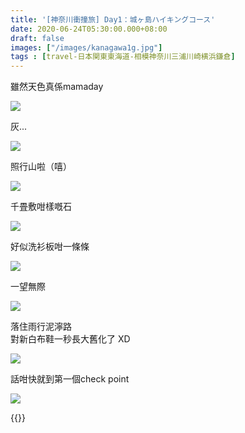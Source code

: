 ```yaml
---
title: '[神奈川衝撞旅] Day1：城ヶ島ハイキングコース'
date: 2020-06-24T05:30:00.000+08:00
draft: false
images: ["/images/kanagawa1g.jpg"]
tags : [travel-日本関東東海道-相模神奈川三浦川崎横浜鎌倉]
---
```


雖然天色真係mamaday

![](/images/kanagawa1g1.jpg)

灰...

![](/images/kanagawa1g2.jpg)

照行山啦（嘻）

![](/images/kanagawa1g3.jpg)

千畳敷咁樣嘅石

![](/images/kanagawa1g4.jpg)

好似洗衫板咁一條條

![](/images/kanagawa1g5.jpg)

一望無際

![](/images/kanagawa1g6.jpg)

落住雨行泥濘路  
對新白布鞋一秒長大舊化了 XD

![](/images/kanagawa1g7.jpg)

話咁快就到第一個check point

![](/images/kanagawa1g8.jpg)





{{<kanagawa>}}
